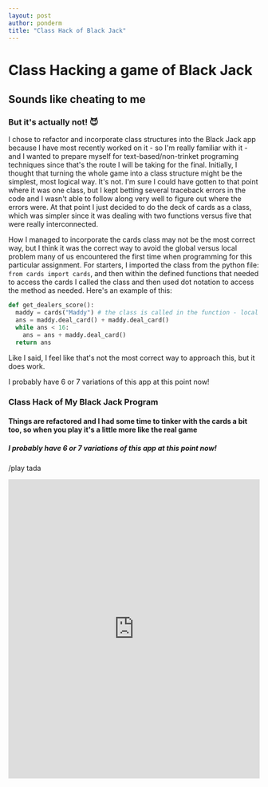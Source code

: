 ```yaml
---
layout: post
author: ponderm
title: "Class Hack of Black Jack"
---
```

# Class Hacking a game of Black Jack
## Sounds like cheating to me
### But it's actually not! :smiling_imp:

I chose to refactor and incorporate class structures into the Black Jack app because I have most recently worked on it - so I'm really familiar with it - and I wanted to prepare myself for text-based/non-trinket programing techniques since that's the route I will be taking for the final. Initially, I thought that turning the whole game into a class structure might be the simplest, most logical way. It's not. I'm sure I could have gotten to that point where it was one class, but I kept betting several traceback errors in the code and I wasn't able to follow along very well to figure out where the errors were. At that point I just decided to do the deck of cards as a class, which was simpler since it was dealing with two functions versus  five that were really interconnected. 

How I managed to incorporate the cards class may not be the most correct way, but I think it was the correct way to avoid the global versus local problem many of us encountered the first time when programming for this particular assignment. For starters, I imported the class from the python file: `from cards import cards`, and then within the defined functions that needed to access the cards I called the class and then used dot notation to access the method as needed. Here's an example of this:
```python
def get_dealers_score():
  maddy = cards("Maddy") # the class is called in the function - local
  ans = maddy.deal_card() + maddy.deal_card()
  while ans < 16:
    ans = ans + maddy.deal_card()
  return ans
```
Like I said, I feel like that's not the most correct way to approach this, but it does work.

I probably have 6 or 7 variations of this app at this point now! 

### Class Hack of My Black Jack Program
#### Things are refactored and I had some time to tinker with the cards a bit too, so when you play it's a little more like the real game
##### I probably have 6 or 7 variations of this app at this point now! 
/play tada
<iframe src="https://trinket.io/embed/python3/5015dbd35a" width="100%" height="600" frameborder="0" marginwidth="0" marginheight="0" allowfullscreen></iframe>

